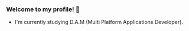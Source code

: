 ### Welcome to my profile! 👋

* I'm currently studying D.A.M (Multi Platform Applications Developer).
